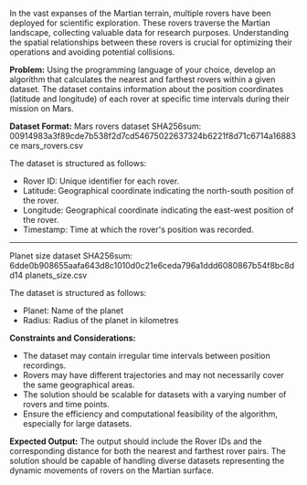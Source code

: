 In the vast expanses of the Martian terrain, multiple rovers have been deployed for scientific exploration. These 
rovers traverse the Martian landscape, collecting valuable data for research purposes. Understanding the spatial 
relationships between these rovers is crucial for optimizing their operations and avoiding potential collisions.

**Problem:**
Using the programming language of your choice, develop an algorithm that calculates the nearest and farthest rovers 
within a given dataset. The dataset contains information about the position coordinates (latitude and longitude) of 
each rover at specific time intervals during their mission on Mars.

**Dataset Format:**
Mars rovers dataset
SHA256sum:
00914983a3f89cde7b538f2d7cd54675022637324b6221f8d71c6714a16883ce  mars_rovers.csv

The dataset is structured as follows:
- Rover ID: Unique identifier for each rover.
- Latitude: Geographical coordinate indicating the north-south position of the rover.
- Longitude: Geographical coordinate indicating the east-west position of the rover.
- Timestamp: Time at which the rover's position was recorded.

--------

Planet size dataset
SHA256sum: 6dde0b908655aafa643d8c1010d0c21e6ceda796a1ddd6080867b54f8bc8dd14  planets_size.csv

The dataset is structured as follows:
- Planet: Name of the planet
- Radius: Radius of the planet in kilometres

**Constraints and Considerations:**
- The dataset may contain irregular time intervals between position recordings.
- Rovers may have different trajectories and may not necessarily cover the same geographical areas.
- The solution should be scalable for datasets with a varying number of rovers and time points.
- Ensure the efficiency and computational feasibility of the algorithm, especially for large datasets.

**Expected Output:**
The output should include the Rover IDs and the corresponding distance for both the nearest and farthest rover pairs. 
The solution should be capable of handling diverse datasets representing the dynamic movements of rovers on the 
Martian surface.
